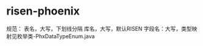 # risen-phoenix
规范：
    表名，大写，下划线分隔
    库名，大写，默认RISEN
    字段名：大写，类型映射见枚举类-PhxDataTypeEnum.java
    
